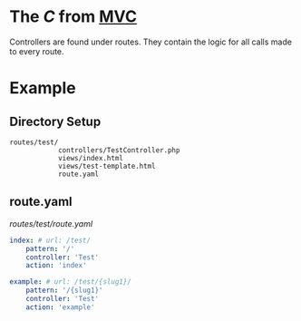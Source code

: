 ---
---

# The *C* from [MVC](https://en.wikipedia.org/wiki/Model%E2%80%93view%E2%80%93controller)

Controllers are found under routes.
They contain the logic for all calls made to every route.

# Example
## Directory Setup
```
routes/test/
            controllers/TestController.php
            views/index.html
            views/test-template.html
            route.yaml
```
## route.yaml
*routes/test/route.yaml*
```yaml
index: # url: /test/
    pattern: '/'
    controller: 'Test'
    action: 'index'

example: # url: /test/{slug1}/
    pattern: '/{slug1}'
    controller: 'Test'
    action: 'example'
```
